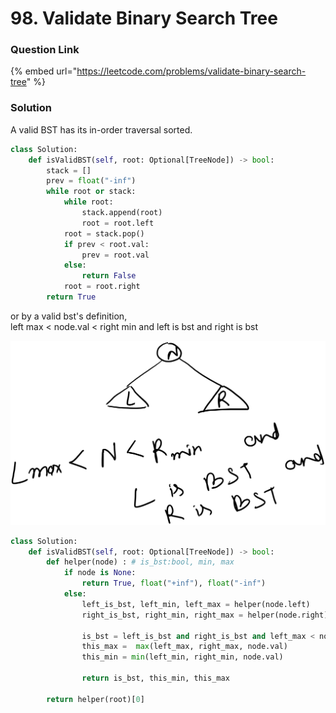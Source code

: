 # 98. Validate Binary Search Tree

### Question Link

{% embed url="https://leetcode.com/problems/validate-binary-search-tree" %}

### Solution

A valid BST has its in-order traversal sorted.

```python
class Solution:
    def isValidBST(self, root: Optional[TreeNode]) -> bool:
        stack = []
        prev = float("-inf")
        while root or stack:
            while root:
                stack.append(root)
                root = root.left
            root = stack.pop()
            if prev < root.val:
                prev = root.val
            else:
                return False
            root = root.right
        return True
```

or by a valid bst's definition,\
left max < node.val < right min and left is bst and right is bst

<img src="../../../.gitbook/assets/file.drawing (2).svg" alt="" class="gitbook-drawing">

```python
class Solution:
    def isValidBST(self, root: Optional[TreeNode]) -> bool:
        def helper(node) : # is_bst:bool, min, max
            if node is None:
                return True, float("+inf"), float("-inf")
            else:
                left_is_bst, left_min, left_max = helper(node.left)
                right_is_bst, right_min, right_max = helper(node.right)

                is_bst = left_is_bst and right_is_bst and left_max < node.val < right_min                
                this_max =  max(left_max, right_max, node.val)
                this_min = min(left_min, right_min, node.val)
                
                return is_bst, this_min, this_max

        return helper(root)[0]
```

